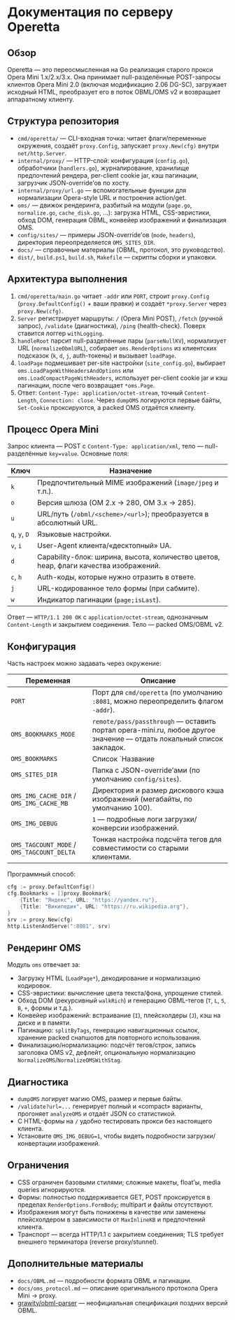 # Документация по серверу Operetta

## Обзор
Operetta — это переосмысленная на Go реализация старого прокси Opera Mini 1.x/2.x/3.x. Она принимает null-разделённые POST-запросы клиентов Opera Mini 2.0 (включая модификацию 2.06 DG-SC), загружает исходный HTML, преобразует его в поток OBML/OMS v2 и возвращает аппаратному клиенту.

## Структура репозитория
- `cmd/operetta/` — CLI-входная точка: читает флаги/переменные окружения, создаёт `proxy.Config`, запускает `proxy.New(cfg)` внутри `net/http.Server`.
- `internal/proxy/` — HTTP-слой: конфигурация (`config.go`), обработчики (`handlers.go`), журналирование, хранилище предпочтений рендера, per-client cookie jar, кэш пагинации, загрузчик JSON-override’ов по хосту.
- `internal/proxy/url.go` — вспомогательные функции для нормализации Opera-style URL и построения action/get.
- `oms/` — движок рендеринга, разбитый на модули (`page.go`, `normalize.go`, `cache_disk.go`, ...): загрузка HTML, CSS-эвристики, обход DOM, генерация OBML, конвейер изображений и финализация OMS.
- `config/sites/` — примеры JSON-override’ов (`mode`, `headers`), директория переопределяется `OMS_SITES_DIR`.
- `docs/` — справочные материалы (OBML, протокол, это руководство).
- `dist/`, `build.ps1`, `build.sh`, `Makefile` — скрипты сборки и упаковки.

## Архитектура выполнения
1. `cmd/operetta/main.go` читает `-addr` или `PORT`, строит `proxy.Config` (`proxy.DefaultConfig()` + ваши правки) и создаёт `*proxy.Server` через `proxy.New(cfg)`.
2. `Server` регистрирует маршруты: `/` (Opera Mini POST), `/fetch` (ручной запрос), `/validate` (диагностика), `/ping` (health-check). Поверх ставится логгер `withLogging`.
3. `handleRoot` парсит null-разделённые пары (`parseNullKV`), нормализует URL (`normalizeObmlURL`), собирает `oms.RenderOptions` из клиентских подсказок (`k`, `d`, `j`, auth-токены) и вызывает `loadPage`.
4. `loadPage` подмешивает per-site настройки (`site_config.go`), выбирает `oms.LoadPageWithHeadersAndOptions` или `oms.LoadCompactPageWithHeaders`, использует per-client cookie jar и кэш пагинации, после чего возвращает `*oms.Page`.
5. Ответ: `Content-Type: application/octet-stream`, точный `Content-Length`, `Connection: close`. Через `dumpOMS` логируются первые байты, `Set-Cookie` проксируются, а packed OMS отдаётся клиенту.

## Процесс Opera Mini
Запрос клиента — POST с `Content-Type: application/xml`, тело — null-разделённые `key=value`. Основные поля:

| Ключ | Назначение |
|------|------------|
| `k` | Предпочтительный MIME изображений (`image/jpeg` и т.п.). |
| `o` | Версия шлюза (OM 2.x → 280, OM 3.x → 285). |
| `u` | URL/путь (`/obml/<scheme>/<url>`); преобразуется в абсолютный URL. |
| `q`, `y`, `D` | Языковые настройки. |
| `v`, `i` | User-Agent клиента/«десктопный» UA. |
| `d` | Capability-блок: ширина, высота, количество цветов, heap, флаги качеcтва изображений. |
| `c`, `h` | Auth-коды, которые нужно отразить в ответе. |
| `j` | URL-кодированное тело формы (при сабмите). |
| `w` | Индикатор пагинации (`page;isLast`). |

Ответ — `HTTP/1.1 200 OK` с `application/octet-stream`, однозначным `Content-Length` и закрытием соединения. Тело — packed OMS/OBML v2.

## Конфигурация
Часть настроек можно задавать через окружение:

| Переменная | Описание |
|------------|----------|
| `PORT` | Порт для `cmd/operetta` (по умолчанию `:8081`, можно переопределить флагом `-addr`). |
| `OMS_BOOKMARKS_MODE` | `remote/pass/passthrough` — оставить портал opera-mini.ru, любое другое значение — отдать локальный список закладок. |
| `OMS_BOOKMARKS` | Список `Название|URL` через запятую для локальной страницы закладок. |
| `OMS_SITES_DIR` | Папка с JSON-override’ами (по умолчанию `config/sites`). |
| `OMS_IMG_CACHE_DIR` / `OMS_IMG_CACHE_MB` | Директория и размер дискового кэша изображений (мегабайты, по умолчанию 100). |
| `OMS_IMG_DEBUG` | `1` — подробные логи загрузки/конверсии изображений. |
| `OMS_TAGCOUNT_MODE` / `OMS_TAGCOUNT_DELTA` | Тонкая настройка подсчёта тегов для совместимости со старыми клиентами. |

Программный способ:
```go
cfg := proxy.DefaultConfig()
cfg.Bookmarks = []proxy.Bookmark{
    {Title: "Яндекс", URL: "https://yandex.ru"},
    {Title: "Википедия", URL: "https://ru.wikipedia.org"},
}
srv := proxy.New(cfg)
http.ListenAndServe(":8081", srv)
```

## Рендеринг OMS
Модуль `oms` отвечает за:
- Загрузку HTML (`LoadPage*`), декодирование и нормализацию кодировок.
- CSS-эвристики: вычисление цвета текста/фона, упрощение стилей.
- Обход DOM (рекурсивный `walkRich`) и генерацию OBML-тегов (`T`, `L`, `S`, `B`, `+`, формы и т.д.).
- Конвейер изображений: встраивание (`I`), плейсхолдеры (`J`), кэш на диске и в памяти.
- Пагинацию: `splitByTags`, генерацию навигационных ссылок, хранение packed снапшотов для повторного использования.
- Финализацию/нормализацию: подсчёт тегов/строк, запись заголовка OMS v2, дефлейт, опциональную нормализацию `NormalizeOMS`/`NormalizeOMSWithStag`.

## Диагностика
- `dumpOMS` логирует магию OMS, размер и первые байты.
- `/validate?url=...` генерирует полный и «compact» варианты, прогоняет `analyzeOMS` и отдаёт JSON со статистикой.
- С HTML-формы на `/` удобно тестировать прокси без настоящего клиента.
- Установите `OMS_IMG_DEBUG=1`, чтобы видеть подробности загрузки/конвертации изображений.

## Ограничения
- CSS ограничен базовыми стилями; сложные макеты, float’ы, media queries игнорируются.
- Формы: полностью поддерживается GET, POST проксируется в пределах `RenderOptions.FormBody`; multipart и файлы отсутствуют.
- Изображения могут быть понижены в качестве или заменены плейсхолдером в зависимости от `MaxInlineKB` и предпочтений клиента.
- Транспорт — всегда HTTP/1.1 с закрытием соединения; TLS требует внешнего терминатора (reverse proxy/stunnel).

## Дополнительные материалы
- `docs/OBML.md` — подробности формата OBML и пагинации.
- `docs/oms_protocol.md` — описание оригинального протокола Opera Mini → proxy.
- [grawity/obml-parser](https://github.com/grawity/obml-parser/blob/master/obml-format.md) — неофициальная спецификация поздних версий OBML.
